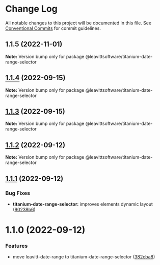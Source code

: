 # Change Log

All notable changes to this project will be documented in this file.
See [Conventional Commits](https://conventionalcommits.org) for commit guidelines.

## 1.1.5 (2022-11-01)

**Note:** Version bump only for package @leavittsoftware/titanium-date-range-selector

## [1.1.4](https://github.com/LeavittSoftware/titanium-elements/compare/@leavittsoftware/titanium-date-range-selector@1.1.3...@leavittsoftware/titanium-date-range-selector@1.1.4) (2022-09-15)

**Note:** Version bump only for package @leavittsoftware/titanium-date-range-selector

## [1.1.3](https://github.com/LeavittSoftware/titanium-elements/compare/@leavittsoftware/titanium-date-range-selector@1.1.2...@leavittsoftware/titanium-date-range-selector@1.1.3) (2022-09-15)

**Note:** Version bump only for package @leavittsoftware/titanium-date-range-selector

## [1.1.2](https://github.com/LeavittSoftware/titanium-elements/compare/@leavittsoftware/titanium-date-range-selector@1.1.1...@leavittsoftware/titanium-date-range-selector@1.1.2) (2022-09-12)

**Note:** Version bump only for package @leavittsoftware/titanium-date-range-selector

## [1.1.1](https://github.com/LeavittSoftware/titanium-elements/compare/@leavittsoftware/titanium-date-range-selector@1.1.0...@leavittsoftware/titanium-date-range-selector@1.1.1) (2022-09-12)

### Bug Fixes

- **titanium-date-range-selector:** improves elements dynamic layout ([90238b6](https://github.com/LeavittSoftware/titanium-elements/commit/90238b6beb79c155ba58fe4b540d8bf9b5b12e93))

# 1.1.0 (2022-09-12)

### Features

- move leavitt-date-range to titanium-date-range-selector ([382cba8](https://github.com/LeavittSoftware/titanium-elements/commit/382cba88b29724520320603a5f207e706816e8ed))

